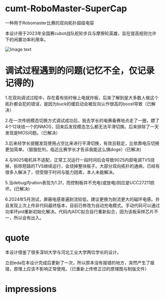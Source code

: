 # cumt-RoboMaster-SuperCap
一种用于Robomaster比赛的双向拓扑超级电容

本设计用于2023年全国赛cubot战队舵轮步兵与摩擦轮英雄，旨在提高规则允许下的闲置功率利用率。

 ![Image text](https://github.com/Banzang-coder/cumt-RoboMaster-SuperCap/tree/main/Screenshots/product.png)
 
# 调试过程遇到的问题(记忆不全，仅记录记得的)
1.在双向调试过程中，存在着有些时候上电就炸板，后来了解到是大多数人做这个拓扑都会犯的错误，是因为buck的缓启动会被反向认作很高的boost导致（已解决）

2.在一次传统模态切换方式调试成功后，我去学长的电赛备赛地点走了一圈，嫖了4个12块钱一个的NMOS，回来后发现模态怎么都无法平滑切换。后来排除了一天发现是MOS问题。（已解决）

3.后来经学长提醒发现使用占空比来进行平滑切换，有效且稳定，比依靠电压切换更加简单。（狠狠批判，临近比赛学长才告诉我能这么搞doge）(已解决)

4.与9025电机并不适配，正常工况运行一段时间后会导致9025内部电调TVS烧掉，拆除短路的TVS继续运行，会烧掉整块板子。大部分双向拓扑的通病，已经有很多人解决了，但受限于时间与能力因素，本人未能解决。

5.当debug内ration表现为1.2f，而控制板并不充电(或放电)则应是UCC27211损坏。(已解决)

6.2024年5月测试，屏蔽电感普遍耐流较低，建议更换为耐流更大的磁环电感。并且发现上次上传非代码最终版本，目前已修改为自动充电模式。手动代码可以通过功率环pid重新初始化解决。代码内ADC拟合自行重新拟合，因为该板采样芯片不一，所以会有出入。


# quote
本设计借鉴了很多深圳大学与河北工业大学两位学长的设计。

立创eda在本设计完成后更新了一次，所以原本没有报错的地方，突然产生了报错，原理上应该不影响正常使用。（已重新上传修正过的原理图与制版文件）

# impressions
